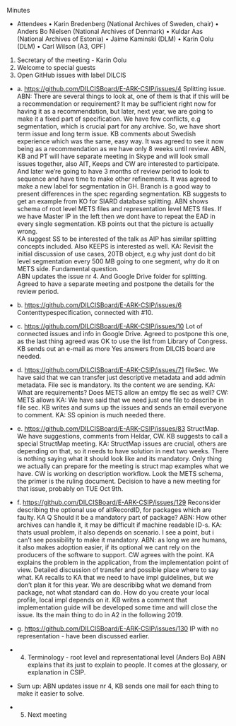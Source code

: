 Minutes
- Attendees 
•	Karin Bredenberg (National Archives of Sweden, chair)
•	Anders Bo Nielsen (National Archives of Denmark)
•	Kuldar Aas (National Archives of Estonia)
•	Jaime Kaminski (DLM)
•	Karin Oolu (DLM)
•	Carl Wilson (A3, OPF)

1. Secretary of the meeting - Karin Oolu
2. Welcome to special guests
3. Open GitHub issues with label DILCIS

- a. https://github.com/DILCISBoard/E-ARK-CSIP/issues/4
Splitting issue. ABN: There are several things to look at, one of them is that if this will be a recommendation or requirement? It may be sufficient right now for having it as a recommendation, but later, next year, we are going to make it a fixed part of specification. We have few conflicts, e.g segmentation, which is crucial part for any archive. So, we have short term issue and long term issue.  KB comments about Swedish experience which was the same, easy way. It was agreed to see it now being as a recommendation as we have only 8 weeks until review. ABN, KB and PT will have separate meeting in Skype and will look small issues together, also AIT, Keeps and CW are interested to participate. And later we’re going to have 3 months of review period to look to sequence and have time to make other refinements. 
It was agreed to make a new label for segmentation in GH. Branch is a good way to present differences in the spec regarding segmentation. KB suggests to get an example from KO for SIARD database splitting.
ABN shows schema of root level METS files and representation level METS files. If we have Master IP in the left then we dont have to repeat the EAD in every single segmentation. KB points out that the picture is actually wrong.  
KA suggest SS to be interested of the talk as AIP  has similar splitting concepts included. Also KEEPS is interested as well.
KA: Revisit the initial discussion of use cases, 20TB object, e.g why just dont do bit level segmentation every 500 MB going to one segment, why do it on METS side. Fundamental question.  
ABN updates the issue nr 4. And Google Drive folder for splitting. 
Agreed to have a separate meeting and  postpone the details for the review period. 

- b. https://github.com/DILCISBoard/E-ARK-CSIP/issues/6
Contenttypespecification, connected with #10.

- c. https://github.com/DILCISBoard/E-ARK-CSIP/issues/10
Lot of connected issues and info in Google Drive. Agreed to postpone this one, as the last thing agreed was OK to use the list from Library of Congress. 
KB sends out an e-mail as more Yes answers from DILCIS board are needed.   

- d. https://github.com/DILCISBoard/E-ARK-CSIP/issues/71
fileSec. We have said that we can transfer  just descriptive metadata and add admin metadata. File sec is mandatory. Its the content we are sending. 
KA: What are requirements? Does METS allow an emtpy fle sec as well? CW: METS allows
KA: We have said that we need just one file to describe in file sec. 
KB writes and sums up the issues and sends an email everyone to comment.
KA: SS opinion is much needed there. 

- e. https://github.com/DILCISBoard/E-ARK-CSIP/issues/83 
StructMap. We have suggestions, comments from Heldar, CW.
KB suggests to call a special StructMap meeting. KA: StructMap issues are crucial, others are depending on that, so it needs to have solution in next two weeks. There is nothing saying what it should look like and its mandatory. Only thing we actually can prepare for the meeting is struct map examples what we have. CW is working on description workflow. Look the METS schema, the primer is the ruling document. 
Decision to have a new meeting for that issue, probably on TUE Oct 9th.

- f. https://github.com/DILCISBoard/E-ARK-CSIP/issues/129
Reconsider describing the optional use of altRecordID, for packages which are faulty. 
KA Q Should  it be a mandatory part of package? ABN: How other archives can handle it, it may be difficult if machine readable ID-s. KA: thats usual problem, it also depends on scenario. I see a point, but i can’t see possibility to make it mandatory. ABN: as long we are humans, it also makes adoption easier, if its optional we cant rely on the producers of the software to support. CW agrees with the point. KA explains the problem in the application, from the implementation point of view. Detailed discussion of transfer and possible place where to say what. 
KA recalls to KA that we need to have impl guidelines, but we don’t plan it for this year. We are describibg what we demand from package, not what standard can do. How do you create your local profile, local impl depends on it.
KB writes a comment that implementation guide will be developed some time and will close the issue. Its the main thing to do in A2 in the following 2019.  

- g. https://github.com/DILCISBoard/E-ARK-CSIP/issues/130
IP with no representation -  have been discussed earlier. 

- 4. Terminology - root level and representational level (Anders Bo)
ABN explains that its just to explain to people. It comes at the glossary, or explanation in CSIP. 

- Sum up: ABN updates issue nr 4, KB sends one mail for each thing to make it easier to solve. 
- 5. Next meeting

